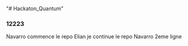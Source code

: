"# Hackaton_Quantum" 
### 12223
Navarro commence le repo
Elian je continue le repo
Navarro 2eme ligne

